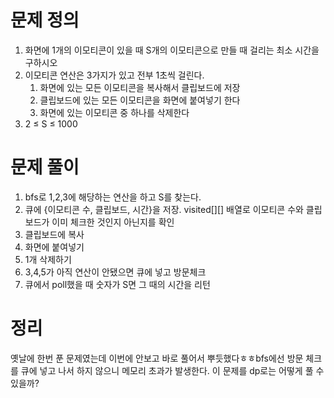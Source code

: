 # 문제 정의

1. 화면에 1개의 이모티콘이 있을 때 S개의 이모티콘으로 만들 때 걸리는 최소 시간을 구하시오
2. 이모티콘 연산은 3가지가 있고 전부 1초씩 걸린다.
    1. 화면에 있는 모든 이모티콘을 복사해서 클립보드에 저장
    2. 클립보드에 있는 모든 이모티콘을 화면에 붙여넣기 한다
    3. 화면에 있는 이모티콘 중 하나를 삭제한다
3. 2 ≤ S ≤ 1000

# 문제 풀이

1. bfs로 1,2,3에 해당하는 연산을 하고 S를 찾는다.
2. 큐에 {이모티콘 수, 클립보드, 시간}을 저장. visited[][] 배열로 이모티콘 수와 클립보드가 이미 체크한 것인지 아닌지를 확인
3. 클립보드에 복사
4. 화면에 붙여넣기
5. 1개 삭제하기 
6. 3,4,5가 아직 연산이 안됐으면 큐에 넣고 방문체크
7. 큐에서 poll했을 때 숫자가 S면 그 때의 시간을 리턴

# 정리

옛날에 한번 푼 문제였는데 이번에 안보고 바로 풀어서 뿌듯했다ㅎㅎbfs에선 방문 체크를 큐에 넣고 나서 하지 않으니 메모리 초과가 발생한다. 이 문제를 dp로는 어떻게 풀 수 있을까?